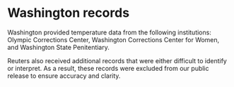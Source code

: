 # Washington records

Washington provided temperature data from the following institutions: Olympic Corrections Center, Washington Corrections Center for Women, and Washington State Penitentiary.

Reuters also received additional records that were either difficult to identify or interpret. As a result, these records were excluded from our public release to ensure accuracy and clarity.